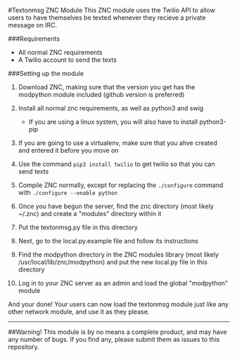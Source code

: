#Textonmsg ZNC Module
This ZNC module uses the Twilio API to allow users to have themselves be texted whenever they recieve a private message on IRC.

###Requirements
* All normal ZNC requirements
* A Twilio account to send the texts

###Setting up the module
1. Download ZNC, making sure that the version you get has the modpython module included (github version is preferred)

2. Install all normal znc requirements, as well as python3 and swig
     * If you are using a linux system, you will also have to install python3-pip

3. If you are going to use a virtualenv, make sure that you ahve created and entered it before you move on

4. Use the command `pip3 install twilio` to get twilio so that you can send texts

5. Compile ZNC normally, except for replacing the `./configure` command with `./configure --enable python`

6. Once you have begun the server, find the znc directory (most likely ~/.znc) and create a "modules" directory within it

7. Put the textonmsg.py file in this directory

8. Next, go to the local.py.example file and follow its instructions

9. Find the modpython directory in the ZNC modules library (most likely /usr/local/lib/znc/modpython) and put the new local.py file in this directory

10. Log in to your ZNC server as an admin and load the global "modpython" module

And your done! Your users can now load the textonmsg module just like any other network module, and use it as they please.

------

##Warning!
This module is by no means a complete product, and may have any number of bugs. If you find any, please submit them as issues to this repository.
